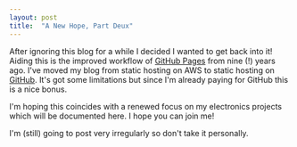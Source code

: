```yaml
---
layout: post
title:  "A New Hope, Part Deux"
---
```

After ignoring this blog for a while I decided I wanted to get back into it! Aiding this is the improved workflow of [GitHub Pages][githubpages] from nine (!) years ago. I've moved my blog from static hosting on AWS to static hosting on [GitHub][github]. It's got some limitations but since I'm already paying for GitHub this is a nice bonus.

I'm hoping this coincides with a renewed focus on my electronics projects which will be documented here. I hope you can join me!

I'm (still) going to post very irregularly so don't take it personally.

[github]: http://github.com
[githubpages]: https://pages.github.com
